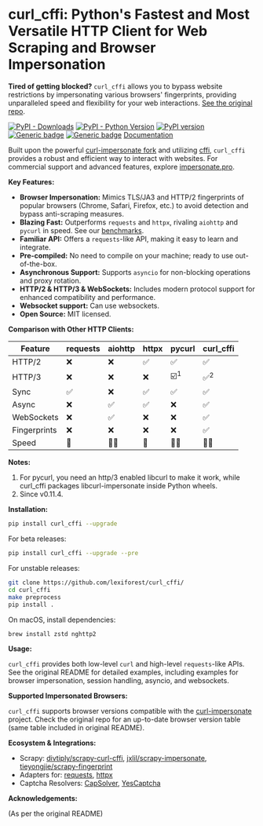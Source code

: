 # curl_cffi: Python's Fastest and Most Versatile HTTP Client for Web Scraping and Browser Impersonation

**Tired of getting blocked?** `curl_cffi` allows you to bypass website restrictions by impersonating various browsers' fingerprints, providing unparalleled speed and flexibility for your web interactions. [See the original repo](https://github.com/lexiforest/curl_cffi).

[![PyPI - Downloads](https://img.shields.io/pypi/dm/curl-cffi)](https://pypi.org/project/curl-cffi/)
[![PyPI - Python Version](https://img.shields.io/pypi/pyversions/curl_cffi)](https://pypi.org/project/curl-cffi/)
[![PyPI version](https://badge.fury.io/py/curl-cffi.svg)](https://pypi.org/project/curl-cffi)
[![Generic badge](https://img.shields.io/badge/Telegram%20Group-join-blue?logo=telegram)](https://t.me/+lL9n33eZp480MGM1)
[![Generic badge](https://img.shields.io/badge/Discord-join-purple?logo=blue)](https://discord.gg/kJqMHHgdn2)
[Documentation](https://curl-cffi.readthedocs.io)

Built upon the powerful [curl-impersonate fork](https://github.com/lexiforest/curl-impersonate) and utilizing [cffi](https://cffi.readthedocs.io/en/latest/), `curl_cffi` provides a robust and efficient way to interact with websites. For commercial support and advanced features, explore [impersonate.pro](https://impersonate.pro).

**Key Features:**

*   **Browser Impersonation:** Mimics TLS/JA3 and HTTP/2 fingerprints of popular browsers (Chrome, Safari, Firefox, etc.) to avoid detection and bypass anti-scraping measures.
*   **Blazing Fast:** Outperforms `requests` and `httpx`, rivaling `aiohttp` and `pycurl` in speed.  See our [benchmarks](https://github.com/lexiforest/curl_cffi/tree/main/benchmark).
*   **Familiar API:** Offers a `requests`-like API, making it easy to learn and integrate.
*   **Pre-compiled:** No need to compile on your machine; ready to use out-of-the-box.
*   **Asynchronous Support:** Supports `asyncio` for non-blocking operations and proxy rotation.
*   **HTTP/2 & HTTP/3 & WebSockets:** Includes modern protocol support for enhanced compatibility and performance.
*   **Websocket support:** Can use websockets.
*   **Open Source:** MIT licensed.

**Comparison with Other HTTP Clients:**

| Feature         | requests | aiohttp | httpx | pycurl | curl_cffi |
| --------------- | -------- | ------- | ----- | ------ | --------- |
| HTTP/2          | ❌       | ❌      | ✅    | ✅     | ✅        |
| HTTP/3          | ❌       | ❌      | ❌    | ☑️<sup>1</sup> | ✅<sup>2</sup>       |
| Sync            | ✅       | ❌      | ✅    | ✅     | ✅        |
| Async           | ❌       | ✅      | ✅    | ❌     | ✅        |
| WebSockets      | ❌       | ✅      | ❌    | ❌     | ✅        |
| Fingerprints    | ❌       | ❌      | ❌    | ❌     | ✅        |
| Speed           | 🐇       | 🐇🐇     | 🐇    | 🐇🐇    | 🐇🐇       |

**Notes:**
1.  For pycurl, you need an http/3 enabled libcurl to make it work, while curl_cffi packages libcurl-impersonate inside Python wheels.
2.  Since v0.11.4.

**Installation:**

```bash
pip install curl_cffi --upgrade
```

For beta releases:

```bash
pip install curl_cffi --upgrade --pre
```

For unstable releases:

```bash
git clone https://github.com/lexiforest/curl_cffi/
cd curl_cffi
make preprocess
pip install .
```

On macOS, install dependencies:

```bash
brew install zstd nghttp2
```

**Usage:**

`curl_cffi` provides both low-level `curl` and high-level `requests`-like APIs.  See the original README for detailed examples, including examples for browser impersonation, session handling, asyncio, and websockets.

**Supported Impersonated Browsers:**

`curl_cffi` supports browser versions compatible with the [curl-impersonate](https://github.com/lwthiker/curl-impersonate) project. Check the original repo for an up-to-date browser version table (same table included in original README).

**Ecosystem & Integrations:**

*   Scrapy:  [divtiply/scrapy-curl-cffi](https://github.com/divtiply/scrapy-curl-cffi), [jxlil/scrapy-impersonate](https://github.com/jxlil/scrapy-impersonate), [tieyongjie/scrapy-fingerprint](https://github.com/tieyongjie/scrapy-fingerprint)
*   Adapters for: [requests](https://github.com/el1s7/curl-adapter), [httpx](https://github.com/vgavro/httpx-curl-cffi)
*   Captcha Resolvers: [CapSolver](https://docs.capsolver.com/en/api/), [YesCaptcha](https://yescaptcha.atlassian.net/wiki/spaces/YESCAPTCHA/overview)

**Acknowledgements:**

(As per the original README)